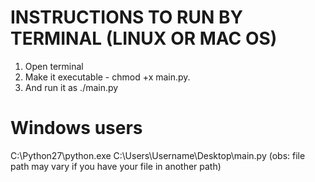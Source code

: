 # INSTRUCTIONS TO RUN BY TERMINAL (LINUX OR MAC OS)
1. Open terminal
2. Make it executable - chmod +x main.py.
3. And run it as ./main.py

# Windows users
C:\Python27\python.exe C:\Users\Username\Desktop\main.py
(obs: file path may vary if you have your file in another path)